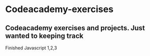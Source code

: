 # Codeacademy-exercises

## Codeacademy exercises and projects. Just wanted to keeping track

Finished Javascript 1,2,3

